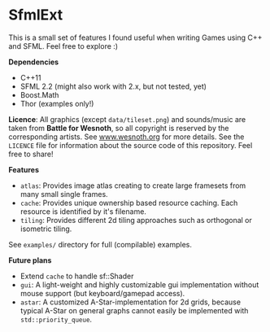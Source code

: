 SfmlExt
=======

This is a small set of features I found useful when writing Games using C++ and SFML. Feel free to explore :)

**Dependencies**
- C++11
- SFML 2.2 (might also work with 2.x, but not tested, yet)
- Boost.Math
- Thor (examples only!)

**Licence**: All graphics (except `data/tileset.png`) and sounds/music are taken from **Battle for Wesnoth**, so all copyright is reserved by the corresponding artists. See www.wesnoth.org for more details. See the `LICENCE` file for information about the source code of this repository. Feel free to share!

**Features**
- `atlas`: Provides image atlas creating to create large framesets from many small single frames.
- `cache`: Provides unique ownership based resource caching. Each resource is identified by it's filename.
- `tiling`: Provides different 2d tiling approaches such as orthogonal or isometric tiling.

See `examples/` directory for full (compilable) examples.

**Future plans**
- Extend `cache` to handle sf::Shader
- `gui`: A light-weight and highly customizable gui implementation without mouse support (but keyboard/gamepad access).
- `astar`: A customized A-Star-implementation for 2d grids, because typical A-Star on general graphs cannot easily be implemented with `std::priority_queue`.
